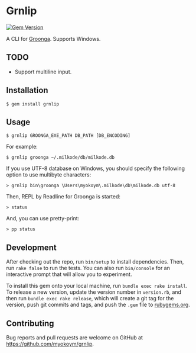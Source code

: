 # Grnlip

[![Gem Version](https://badge.fury.io/rb/grnlip.svg)](http://badge.fury.io/rb/grnlip)

A CLI for [Groonga](http://groonga.org/). Supports Windows.

## TODO

* Support multiline input.

## Installation

    $ gem install grnlip

## Usage

    $ grnlip GROONGA_EXE_PATH DB_PATH [DB_ENCODING]

For example:

    $ grnlip groonga ~/.milkode/db/milkode.db

If you use UTF-8 database on Windows, you should specify the following option to use multibyte characters:

    > grnlip bin\groonga \Users\myokoym\.milkode\db\milkode.db utf-8

Then, REPL by Readline for Groonga is started:

    > status

And, you can use pretty-print:

    > pp status

## Development

After checking out the repo, run `bin/setup` to install dependencies. Then, run `rake false` to run the tests. You can also run `bin/console` for an interactive prompt that will allow you to experiment.

To install this gem onto your local machine, run `bundle exec rake install`. To release a new version, update the version number in `version.rb`, and then run `bundle exec rake release`, which will create a git tag for the version, push git commits and tags, and push the `.gem` file to [rubygems.org](https://rubygems.org).

## Contributing

Bug reports and pull requests are welcome on GitHub at https://github.com/myokoym/grnlip.

